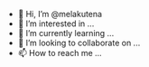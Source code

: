 - 👋 Hi, I’m @melakutena
- 👀 I’m interested in ...
- 🌱 I’m currently learning ...
- 💞️ I’m looking to collaborate on ...
- 📫 How to reach me ...

<!---
melakutena/melakutena is a ✨ special ✨ repository because its `README.md` (this file) appears on your GitHub profile.
You can click the Preview link to take a look at your changes.
--->
